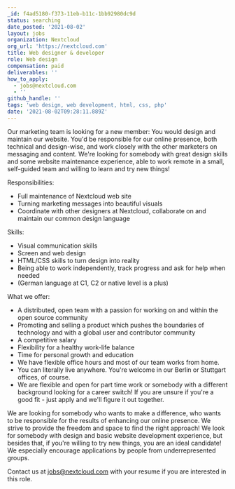 ```yaml
---
_id: f4ad5180-f373-11eb-b11c-1bb92980dc9d
status: searching
date_posted: '2021-08-02'
layout: jobs
organization: Nextcloud
org_url: 'https://nextcloud.com'
title: Web designer & developer
role: Web design
compensation: paid
deliverables: ''
how_to_apply:
  - jobs@nextcloud.com
  - ''
github_handle: ''
tags: 'web design, web development, html, css, php'
date: '2021-08-02T09:28:11.889Z'
---
```

Our marketing team is looking for a new member: You would design and maintain our website. You'd be responsible for our online presence, both technical and design-wise, and work closely with the other marketers on messaging and content. We're looking for somebody with great design skills and some website maintenance experience, able to work remote in a small, self-guided team and willing to learn and try new things!

Responsibilities:

- Full maintenance of Nextcloud web site
- Turning marketing messages into beautiful visuals
- Coordinate with other designers at Nextcloud, collaborate on and maintain our common design language

Skills:

- Visual communication skills
- Screen and web design
- HTML/CSS skills to turn design into reality
- Being able to work independently, track progress and ask for help when needed
- (German language at C1, C2 or native level is a plus)

What we offer:

- A distributed, open team with a passion for working on and within the open source community
- Promoting and selling a product which pushes the boundaries of technology and with a global user and contributor community
- A competitive salary
- Flexibility for a healthy work-life balance
- Time for personal growth and education
- We have flexible office hours and most of our team works from home.
- You can literally live anywhere. You're welcome in our Berlin or Stuttgart offices, of course.
- We are flexible and open for part time work or somebody with a different background looking for a career switch! If you are unsure if you're a good fit - just apply and we'll figure it out together.

We are looking for somebody who wants to make a difference, who wants to be responsible for the results of enhancing our online presence. We strive to provide the freedom and space to find the right approach! We look for somebody with design and basic website development experience, but besides that, if you're willing to try new things, you are an ideal candidate! We especially encourage applications by people from underrepresented groups.

Contact us at jobs@nextcloud.com with your resume if you are interested in this role.
